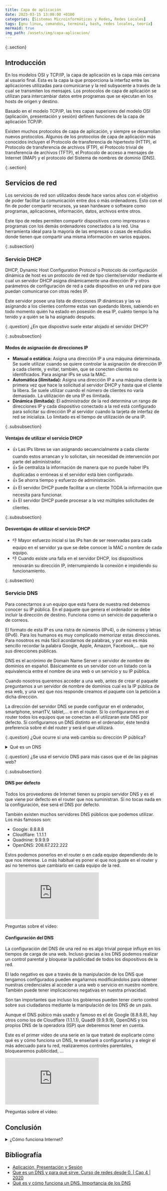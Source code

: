 ```yaml
---
title: Capa de aplicación
date: 2023-03-15 13:00:00 +0100
categories: [Sistemas Microinformáticos y Redes, Redes Locales]
tags: [gnu linux, comandos, terminal, bash, redes locales, teoría]
mermaid: true
img_path: /assets/img/capa-aplicacion/
---
```


{:.section}
## Introducción

En los modelos OSI y TCP/IP, la capa de aplicación es la capa más cercana al usuario final. Esta es la capa la que proporciona la interfaz entre las aplicaciones utilizadas para comunicarse y la red subyacente a través de la cual se transmiten los mensajes. Los protocolos de capa de aplicación se utilizan para intercambiar datos entre programas que se ejecutan en los hosts de origen y destino.

Basado en el modelo TCP/IP, las tres capas superiores del modelo OSI (aplicación, presentación y sesión) definen funciones de la capa de aplicación TCP/IP.

Existen muchos protocolos de capa de aplicación, y siempre se desarrollan nuevos protocolos. Algunos de los protocolos de capa de aplicación más conocidos incluyen el Protocolo de transferencia de hipertexto (HTTP), el Protocolo de transferencia de archivos (FTP), el Protocolo trivial de transferencia de archivos (TFTP), el Protocolo de acceso a mensajes de Internet (IMAP) y el protocolo del Sistema de nombres de dominio (DNS).

{:.section}
## Servicios de red

Los servicios de red son utilizados desde hace varios años con el objetivo de poder facilitar la comunicación entre dos o más ordenadores. Esto con el fin de poder compartir recursos, ya sean hardware o software como programas, aplicaciones, información, datos, archivos entre otros.

Este tipo de redes permiten compartir dispositivos como impresoras o programas con los demás ordenadores conectados a la red. Una herramienta ideal para la mayoría de las empresas o casas de estudios donde tienen que compartir una misma información en varios equipos.

{:.subsection}
### Servicio DHCP

DHCP, Dynamic Host Configuration Protocol o Protocolo de configuración dinámica de host es un protocolo de red de tipo cliente/servidor mediante el cual un servidor DHCP asigna dinámicamente una dirección IP y otros parámetros de configuración de red a cada dispositivo en una red para que puedan comunicarse con otras redes IP.

Este servidor posee una lista de direcciones IP dinámicas y las va asignando a los clientes conforme estas van quedando libres, sabiendo en todo momento quién ha estado en posesión de esa IP, cuánto tiempo la ha tenido y a quién se la ha asignado después.

{:.question}
¿En que dispostivo suele estar alojado el servidor DHCP?

{:.subsubsection}
#### Modos de asignación de direcciones IP

- **Manual o estática:** Asigna una dirección IP a una máquina determinada. Se suele utilizar cuando se quiere controlar la asignación de dirección IP a cada cliente, y evitar, también, que se conecten clientes no identificados. Para asignar IPs se usa la MAC.
- **Automática (ilimitada):** Asigna una dirección IP a una máquina cliente la primera vez que hace la solicitud al servidor DHCP y hasta que el cliente la libera. Se suele utilizar cuando el número de clientes no varía demasiado. La utilización de una IP es ilimitada.
- **Dinámica (limitada):** El administrador de la red determina un rango de direcciones IP y cada dispositivo conectado a la red está configurado para solicitar su dirección IP al servidor cuando la tarjeta de interfaz de red se inicializa. Lo limitado es el tiempo de utilización de una IP.

{:.subsubsection}
#### Ventajas de utilizar el servicio DHCP

- 👍 Las IPs libres se van asignando secuencialmente a cada cliente cuando estos arrancan y lo solicitan, sin necesidad de intervención por parte del administrador.
- 👍 Se centraliza la información de manera que no puede haber IPs duplicadas o erróneas si el servidor está bien configurado.
- 👍 Se ahorra tiempo y esfuerzo de administración.
- 👍 El servidor DHCP puede facilitar a un cliente TODA la información que necesita para funcionar.
- 👍 El servidor DHCP puede procesar a la vez múltiples solicitudes de clientes.

{:.subsubsection}
#### Desventajas de utilizar el servicio DHCP

- 👎 Mayor esfuerzo inicial si las IPs han de ser reservadas para cada equipo en el servidor ya que se debe conocer la MAC o nombre de cada equipo.
- 👎 Cuando existe una falla en el servidor DHCP, los dispositivos renovarán su dirección IP, interrumpiendo la conexión e impidiendo su funcionamiento.

{:.subsection}
### Servicio DNS

Para conectarnos a un equipo que está fuera de nuestra red debemos conocer su IP pública. En el paquete que genera el ordenador se debe incluir la dirección de destino. Funciona como un servicio de paquetería o de correos.

El formato de esta IP es una ristra de números (IPv4), o de números y letras (IPv6). Para los humanos es muy complicado memorizar estas direcciones. Para nosotros es más fácil acordarnos de palabras, y por eso es más sencillo recordar la palabra Google, Apple, Amazon, Facebook,... que no sus direcciones públicas.

DNS es el acrónimo de Domain Name Server o servidor de nombre de dominios en español. Básicamente es un servidor con un listado con la equivalencia entre el nombre de una web o un servicio y su IP pública.

Cuando nosotros queremos acceder a una web, antes de crear el paquete preguntamos a un servidor de nombre de dominios cual es la IP pública de esa web, y una vez que nos responde creamos el paquete con la petición a dicha dirección.

La dirección del servidor DNS se puede configurar en el ordenador, smartphone, smartTV, tablet,... o en el router. Si lo configuramos en el router todos los equipos que se conectan a él utilizaran este DNS por defecto. Si configuramos un DNS distinto en el ordenador, éste tendrá preferencia sobre el del router y será el que utilizará.

{:.question}
¿Qué ocurre si una web cambia su dirección IP pública?

<details class="card mb-2">
  <summary class="card-header question">Qué es un DNS</summary>
  <div class="card-body" markdown="1">

Explicado de una manera muy rápida, un DNS es un servidor que se encarga de traducir el nombre de una dirección de internet  a una IP. Cuando nosotros tecleamos en el navegador la dirección de una página web, el navegador no sabe a dónde tiene que ir porque en internet las direcciones son un conjunto de números que es la IP del servidor donde está alojada esa web.

<!-- Comentario para que no se descuajeringue la cosa -->
  </div>
</details>

{:.question}
¿Se usa el servicio DNS para más casos que el de las páginas web?

{:.subsubsection}
#### DNS por defecto

Todos los proveedores de Internet tienen su propio servidor DNS y es el que viene por defecto en el router que nos suministran. Si no tocas nada en la configuración, ése será el DNS por defecto.

También existen muchos servidores DNS públicos que podemos utilizar. Los más famosos son:

- Google: 8.8.8.8
- Cloudflare: 1.1.1.1
- Quadnine: 9.9.9.9
- OpenDNS: 208.67.222.222

Estos podemos ponerlos en el router o en cada equipo dependiendo de lo que nos interese. Lo más habitual es poner el que nos guste en el router y así no tenemos que cambiarlo en cada equipo de la red.

<iframe src="https://www.youtube.com/embed/7XjJqUM0dvg" title="YouTube video player" frameborder="0" allow="accelerometer; autoplay; clipboard-write; encrypted-media; gyroscope; picture-in-picture" allowfullscreen></iframe>

Preguntas sobre el vídeo:


#### Configuración del DNS

La configuración del DNS de una red no es algo trivial porque influye en los tiempos de carga de una web. Incluso gracias a los DNS podemos realizar un control parental y bloquear la publicidad de todos los dispositivos de la red.

El lado negativo es que a través de la manipulación de los DNS que tengamos configurados pueden engañarnos modificándolos para obtener nuestras credenciales al acceder a una web o servicio en nuestro nombre. También puede tener implicaciones negativas en nuestra privacidad.

Son tan importantes que incluso los gobiernos pueden tener cierto control sobre sus ciudadanos mediante la manipulación de los DNS de un país.

Aunque el DNS púbico más usado y famoso es el de Google (8.8.8.8), hay otros como los de Cloudflare (1.1.1.1), Quad9 (9.9.9.9), OpenDNS y los propios DNS de la operadora (ISP) que deberemos tener en cuenta.

Este es el primer vídeo de una serie en la que trataré de explicarte cómo qué es y cómo funciona un DNS, te enseñaré a configurarlos y a elegir el más adecuado para tu red, realizaremos controles parentales, bloquearemos publicidad, ...

<iframe src="https://www.youtube.com/embed/VpTIvKhSUj4" title="YouTube video player" frameborder="0" allow="accelerometer; autoplay; clipboard-write; encrypted-media; gyroscope; picture-in-picture" allowfullscreen></iframe>

Preguntas sobre el vídeo:


## Conclusión

<details class="card mb-2">
  <summary class="card-header question">¿Cómo funciona Internet?</summary>
  <div class="card-body" markdown="1">

<iframe src="https://www.youtube.com/embed/T5ERzSRNaKw" title="YouTube video player" frameborder="0" allow="accelerometer; autoplay; clipboard-write; encrypted-media; gyroscope; picture-in-picture" allowfullscreen></iframe>

Preguntas sobre el vídeo:

<!-- Comentario para que no se descuajeringue la cosa -->
  </div>
</details>


## Bibliografía

- [Aplicación, Presentación y Sesión](https://ccnadesdecero.es/capa-aplicacion-introduccion/)
- [Que es un DNS y para qué sirve. Curso de redes desde 0. | Cap 4 | 2020](https://naseros.com/2020/05/28/que-es-un-dns-y-para-que-sirve-curso-de-redes-desde-0-cap-4-2020/)
- [Qué es y cómo funciona un DNS. Importancia de los DNS](https://naseros.com/2019/02/03/que-es-y-como-funciona-un-dns/)
